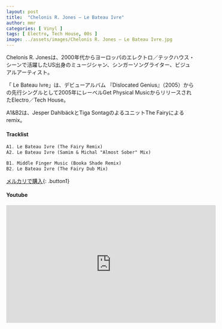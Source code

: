 ```yaml
---
layout: post
title:  "Chelonis R. Jones – Le Bateau Ivre"
author: mmr
categories: [ Vinyl ]
tags: [ Electro, Tech House, 00s ]
image: ../assets/images/Chelonis R. Jones – Le Bateau Ivre.jpg
---
```


Chelonis R. Jonesは、2000年代からヨーロッパのエレクトロ／テックハウス・シーンで活躍したUS出身のミュージシャン、シンガーソングライター、ビジュアルアーティスト。

「 Le Bateau Ivre」は、デビューアルバム 『Dislocated Genius』（2005）からの先行シングルとして2005年にレーベルGet Physical MusicからリリースされたElectro／Tech House。

A1&B2は、Jesper DahlbäckとTiga SontagのよるユニットThe Fairyによるremix。



#### Tracklist
```md
A1. Le Bateau Ivre (The Fairy Remix)
A2. Le Bateau Ivre (Samim & Michal "Almost Sober" Mix)

B1. Middle Finger Music (Booka Shade Remix)
B2. Le Bateau Ivre (The Fairy Dub Mix)
```

[メルカリで購入](https://jp.mercari.com/item/m16834886626?afid=6142608987){: .button1}

#### Youtube
<iframe width="560" height="315" src="https://www.youtube.com/embed/y-U8VdzdCZI?si=tPF8lADDibc6bvOi" title="YouTube video player" frameborder="0" allow="accelerometer; autoplay; clipboard-write; encrypted-media; gyroscope; picture-in-picture; web-share" referrerpolicy="strict-origin-when-cross-origin" allowfullscreen></iframe>